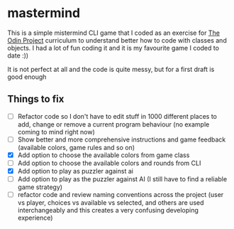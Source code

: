 # mastermind

This is a simple mistermind CLI game that I coded as an exercise for [The Odin Project](theodinproject.com) curriculum to understand better how to code with classes and objects. I had a lot of fun coding it and it is my favourite game I coded to date :))

It is not perfect at all and the code is quite messy, but for a first draft is good enough



## Things to fix

- [ ] Refactor code so I don't have to edit stuff in 1000 different places to add, change or remove a current program behaviour (no example coming to mind right now)
- [ ] Show better and more comprehensive instructions and game feedback (available colors, game rules and so on)
- [x] Add option to choose the available colors from game class
- [ ] Add option to choose the available colors and rounds from CLI
- [x] Add option to play as puzzler against ai
- [ ] Add option to play as the puzzler against AI (I still have to find a reliable game strategy)
- [ ] refactor code and review naming conventions across the project (user vs player, choices vs available vs selected, and others are used interchangeably and this creates a very confusing developing experience)